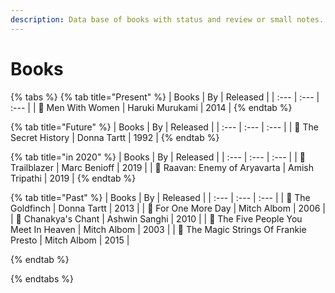 ```yaml
---
description: Data base of books with status and review or small notes.
---
```


# Books

{% tabs %}
{% tab title="Present" %}
| Books | By | Released |
| :--- | :--- | :--- |
| 📖 Men With Women | Haruki Murukami | 2014 |
{% endtab %}

{% tab title="Future" %}
| Books | By | Released |
| :--- | :--- | :--- |
| 📖 The Secret History | Donna Tartt | 1992 |
{% endtab %}

{% tab title="in 2020" %}
| Books | By | Released |
| :--- | :--- | :--- |
| 📖 Trailblazer | Marc Benioff | 2019 |
| 📖 Raavan: Enemy of Aryavarta | Amish Tripathi | 2019 |
{% endtab %}

{% tab title="Past" %}
| Books | By | Released |
| :--- | :--- | :--- |
| 📖 The Goldfinch | Donna Tartt | 2013 |
| 📖 For One More Day | Mitch Albom | 2006 |
| 📖 Chanakya's Chant | Ashwin Sanghi | 2010 |
| 📖 The Five People You Meet In Heaven | Mitch Albom | 2003 |
| 📖 The Magic Strings Of Frankie Presto | Mitch Albom | 2015 |

{% endtab %}

{% endtabs %}


<!-- | 📖 |  |  | -->

